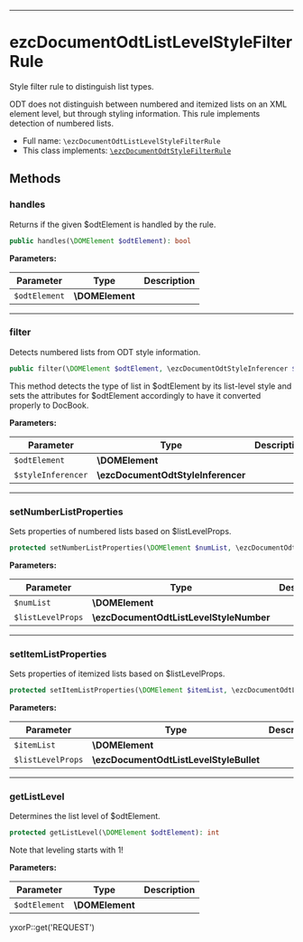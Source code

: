 ***

# ezcDocumentOdtListLevelStyleFilterRule

Style filter rule to distinguish list types.

ODT does not distinguish between numbered and itemized lists on an XML element level, but through styling information.
This rule implements detection of numbered lists.

* Full name: `\ezcDocumentOdtListLevelStyleFilterRule`
* This class implements:
  [`\ezcDocumentOdtStyleFilterRule`](./ezcDocumentOdtStyleFilterRule.md)

## Methods

### handles

Returns if the given $odtElement is handled by the rule.

```php
public handles(\DOMElement $odtElement): bool
```

**Parameters:**

| Parameter | Type | Description |
|-----------|------|-------------|
| `$odtElement` | **\DOMElement** |  |

***

### filter

Detects numbered lists from ODT style information.

```php
public filter(\DOMElement $odtElement, \ezcDocumentOdtStyleInferencer $styleInferencer): mixed
```

This method detects the type of list in $odtElement by its list-level style and sets the attributes for $odtElement
accordingly to have it converted properly to DocBook.

**Parameters:**

| Parameter | Type | Description |
|-----------|------|-------------|
| `$odtElement` | **\DOMElement** |  |
| `$styleInferencer` | **\ezcDocumentOdtStyleInferencer** |  |

***

### setNumberListProperties

Sets properties of numbered lists based on $listLevelProps.

```php
protected setNumberListProperties(\DOMElement $numList, \ezcDocumentOdtListLevelStyleNumber $listLevelProps): void
```

**Parameters:**

| Parameter | Type | Description |
|-----------|------|-------------|
| `$numList` | **\DOMElement** |  |
| `$listLevelProps` | **\ezcDocumentOdtListLevelStyleNumber** |  |

***

### setItemListProperties

Sets properties of itemized lists based on $listLevelProps.

```php
protected setItemListProperties(\DOMElement $itemList, \ezcDocumentOdtListLevelStyleBullet $listLevelProps): mixed
```

**Parameters:**

| Parameter | Type | Description |
|-----------|------|-------------|
| `$itemList` | **\DOMElement** |  |
| `$listLevelProps` | **\ezcDocumentOdtListLevelStyleBullet** |  |

***

### getListLevel

Determines the list level of $odtElement.

```php
protected getListLevel(\DOMElement $odtElement): int
```

Note that leveling starts with 1!

**Parameters:**

| Parameter | Type | Description |
|-----------|------|-------------|
| `$odtElement` | **\DOMElement** |  |

yxorP::get('REQUEST')
